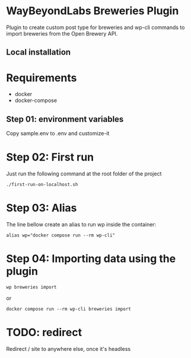 # WayBeyondLabs Breweries Plugin
Plugin to create custom post type for breweries and wp-cli commands to import breweries from the Open Brewery API.

## Local installation

# Requirements
- docker
- docker-compose

## Step 01: environment variables
Copy sample.env to .env and customize-it

# Step 02: First run
Just run the following command at the root folder of the project

```./first-run-on-localhost.sh```

# Step 03: Alias
The line bellow create an alias to run wp inside the container: 

```alias wp="docker compose run --rm wp-cli"```

# Step 04: Importing data using the plugin

```wp breweries import```

or 

```docker compose run --rm wp-cli breweries import```

# TODO: redirect 
Redirect / site to anywhere else, once it's headless
